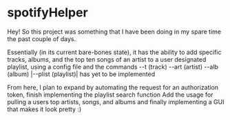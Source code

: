 # spotifyHelper
Hey! So this project was something that I have been doing in my spare time the past couple of days.

Essentially (in its current bare-bones state), it has the ability to add specific tracks, albums, and the top ten songs of an artist
to a user designated playlist, using a config file and the commands 
  --t (track)
  --art (artist)
  --alb (album)
  |--plist (playlist)| has yet to be implemented
 
From here, I plan to expand by 
  automating the request for an authorization token,
  finish implementing the playlist search function
  Add the usage for pulling a users top artists, songs, and albums
  and finally implementing a GUI that makes it look pretty :)
 
